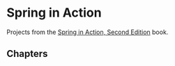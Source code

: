 # Spring in Action
Projects from the [Spring in Action, Second Edition](https://www.manning.com/books/spring-microservices-in-action-second-edition) book.

## Chapters
